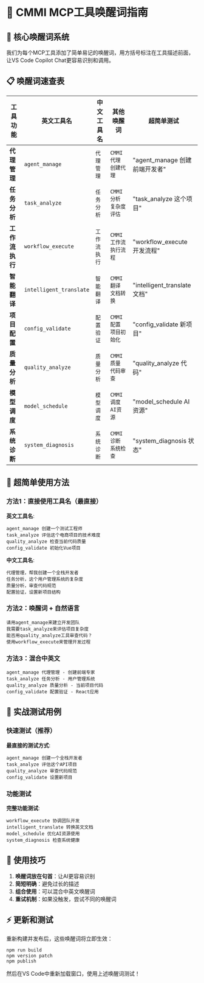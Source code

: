 # 🎯 CMMI MCP工具唤醒词指南

## 🔑 核心唤醒词系统

我们为每个MCP工具添加了简单易记的唤醒词，用方括号标注在工具描述前面，让VS Code Copilot Chat更容易识别和调用。

## 📋 唤醒词速查表

| 工具功能 | 英文工具名 | 中文工具名 | 其他唤醒词 | 超简单测试 |
|---------|-----------|-----------|-----------|------------|
| **代理管理** | `agent_manage` | `代理管理` | `CMMI代理` `创建代理` | "agent_manage 创建前端开发者" |
| **任务分析** | `task_analyze` | `任务分析` | `CMMI分析` `复杂度评估` | "task_analyze 这个项目" |
| **工作流执行** | `workflow_execute` | `工作流执行` | `CMMI工作流` `执行流程` | "workflow_execute 开发流程" |
| **智能翻译** | `intelligent_translate` | `智能翻译` | `CMMI翻译` `文档转换` | "intelligent_translate 文档" |
| **项目配置** | `config_validate` | `配置验证` | `CMMI配置` `项目初始化` | "config_validate 新项目" |
| **质量分析** | `quality_analyze` | `质量分析` | `CMMI质量` `代码审查` | "quality_analyze 代码" |
| **模型调度** | `model_schedule` | `模型调度` | `CMMI调度` `AI资源` | "model_schedule AI资源" |
| **系统诊断** | `system_diagnosis` | `系统诊断` | `CMMI诊断` `系统检查` | "system_diagnosis 状态" |

## 🚀 超简单使用方法

### 方法1：直接使用工具名（最直接）

**英文工具名**:
```
agent_manage 创建一个测试工程师
task_analyze 评估这个电商项目的技术难度
quality_analyze 检查当前代码质量
config_validate 初始化Vue项目
```

**中文工具名**:
```
代理管理，帮我创建一个全栈开发者
任务分析，这个用户管理系统的复杂度
质量分析，审查代码规范
配置验证，设置新项目结构
```

### 方法2：唤醒词 + 自然语言
```
请用agent_manage来建立开发团队
我需要task_analyze来评估项目复杂度  
能否用quality_analyze工具审查代码？
使用workflow_execute来管理开发过程
```

### 方法3：混合中英文
```
agent_manage 代理管理 - 创建前端专家
task_analyze 任务分析 - 用户管理系统
quality_analyze 质量分析 - 当前项目代码
config_validate 配置验证 - React应用
```

## 🎯 实战测试用例

### 快速测试（推荐）

**最直接的测试方式**:
```
agent_manage 创建一个全栈开发者
task_analyze 评估这个API项目
quality_analyze 审查代码规范
config_validate 设置新项目
```

### 功能测试

**完整功能测试**:
```
workflow_execute 协调团队开发
intelligent_translate 转换英文文档
model_schedule 优化AI资源使用
system_diagnosis 检查系统健康
```

## 🔧 使用技巧

1. **唤醒词放在句首**：让AI更容易识别
2. **简短明确**：避免过长的描述
3. **组合使用**：可以混合中英文唤醒词
4. **重试机制**：如果没触发，尝试不同的唤醒词

## ⚡ 更新和测试

重新构建并发布后，这些唤醒词将立即生效：

```bash
npm run build
npm version patch  
npm publish
```

然后在VS Code中重新加载窗口，使用上述唤醒词测试！
